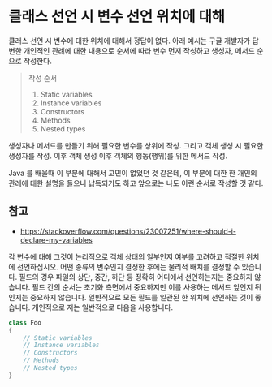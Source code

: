 # 클래스 선언 시 변수 선언 위치에 대해
클래스 선언 시 변수에 대한 위치에 대해서 정답이 없다.
아래 예시는 구글 개발자가 답변한 개인적인 관례에 대한 내용으로
순서에 따라 변수 먼저 작성하고 생성자, 메서드 순으로 작성한다.

> 작성 순서
> 1. Static variables
> 2. Instance variables
> 3. Constructors
> 4. Methods
> 5. Nested types

생성자나 메서드를 만들기 위해 필요한 변수를 상위에 작성.
그리고 객체 생성 시 필요한 생성자를 작성.
이후 객체 생성 이후 객체의 행동(행위)를 위한 메서드 작성.

Java 를 배울때 이 부분에 대해서 고민이 없었던 것 같은데,
이 부분에 대한 한 개인의 관례에 대한 설명을 들으니 납득되기도 하고 
앞으로는 나도 이런 순서로 작성할 것 같다.

## 참고
- https://stackoverflow.com/questions/23007251/where-should-i-declare-my-variables

각 변수에 대해 그것이 논리적으로 객체 상태의 일부인지 여부를 고려하고 적절한 위치에 선언하십시오. 
어떤 종류의 변수인지 결정한 후에는 물리적 배치를 결정할 수 있습니다. 
필드의 경우 파일의 상단, 중간, 하단 등 정확히 어디에서 선언하는지는 중요하지 않습니다. 
필드 간의 순서는 초기화 측면에서 중요하지만 이를 사용하는 메서드 앞인지 뒤인지는 중요하지 않습니다. 
일반적으로 모든 필드를 일관된 한 위치에 선언하는 것이 좋습니다.
개인적으로 저는 일반적으로 다음을 사용합니다.

```java
class Foo
{
    // Static variables
    // Instance variables
    // Constructors
    // Methods
    // Nested types
}
```
